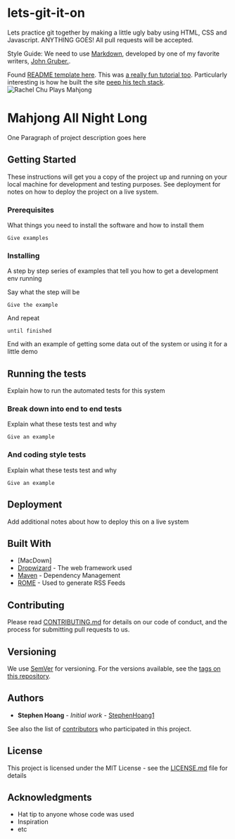 # lets-git-it-on
Lets practice git together by making a little ugly baby using HTML, CSS and Javascript. ANYTHING GOES! All pull requests will be accepted.

Style Guide: We need to use [Markdown](https://github.com/adam-p/markdown-here/wiki/Markdown-Cheatsheet#links), developed by one of my favorite writers, [John Gruber.](https://daringfireball.net/).

Found [README template here](https://gist.github.com/PurpleBooth/109311bb0361f32d87a2). This was [a really fun tutorial too](https://www.markdowntutorial.com). Particularly interesting is how he built the site [peep his tech stack](https://github.com/gjtorikian/markdowntutorial.com).
![Rachel Chu Plays Mahjong](https://www.worldofbuzz.com/wp-content/uploads/2018/09/further-explaining-the-mahjong-scene-in-crazy-rich-asians-world-of-buzz.jpg)
# Mahjong All Night Long

One Paragraph of project description goes here

## Getting Started

These instructions will get you a copy of the project up and running on your local machine for development and testing purposes. See deployment for notes on how to deploy the project on a live system.

### Prerequisites

What things you need to install the software and how to install them

```
Give examples
```

### Installing

A step by step series of examples that tell you how to get a development env running

Say what the step will be

```
Give the example
```

And repeat

```
until finished
```

End with an example of getting some data out of the system or using it for a little demo

## Running the tests

Explain how to run the automated tests for this system

### Break down into end to end tests

Explain what these tests test and why

```
Give an example
```

### And coding style tests

Explain what these tests test and why

```
Give an example
```

## Deployment

Add additional notes about how to deploy this on a live system

## Built With
* [MacDown]
* [Dropwizard](http://www.dropwizard.io/1.0.2/docs/) - The web framework used
* [Maven](https://maven.apache.org/) - Dependency Management
* [ROME](https://rometools.github.io/rome/) - Used to generate RSS Feeds

## Contributing

Please read [CONTRIBUTING.md](https://gist.github.com/PurpleBooth/b24679402957c63ec426) for details on our code of conduct, and the process for submitting pull requests to us.

## Versioning

We use [SemVer](http://semver.org/) for versioning. For the versions available, see the [tags on this repository](https://github.com/your/project/tags). 

## Authors

* **Stephen Hoang** - *Initial work* - [StephenHoang1](https://github.com/stephenhoang1)

See also the list of [contributors](https://github.com/your/project/contributors) who participated in this project.

## License

This project is licensed under the MIT License - see the [LICENSE.md](LICENSE.md) file for details

## Acknowledgments

* Hat tip to anyone whose code was used
* Inspiration
* etc
